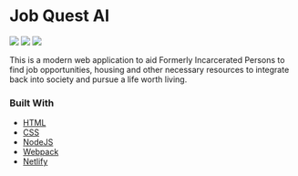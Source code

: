 # Job Quest AI

![](https://img.shields.io/badge/made%20by-DarienMiller-blue)
![](https://img.shields.io/badge/NodeJS-yellow)
![](https://img.shields.io/badge/Chat-GPT-green)

This is a modern web application to aid Formerly Incarcerated Persons to find job opportunities, housing and other necessary resources to integrate back into society and pursue a life worth living.

### Built With

* [HTML]()
* [CSS]()
* [NodeJS](https://nodejs.org/en)
* [Webpack]()
* [Netlify](https://bit.ly/3q4pcJz)